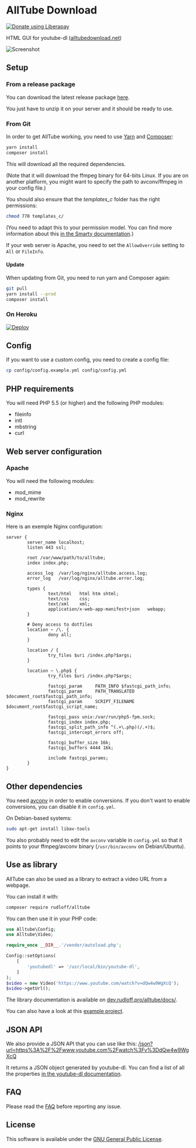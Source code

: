 # AllTube Download

[![Donate using Liberapay](https://liberapay.com/assets/widgets/donate.svg)](https://liberapay.com/Rudloff/donate)

HTML GUI for youtube-dl ([alltubedownload.net](http://alltubedownload.net/))

![Screenshot](img/screenshot.png "AllTube GUI screenshot")

## Setup

### From a release package

You can download the latest release package [here](https://github.com/Rudloff/alltube/releases).

You just have to unzip it on your server and it should be ready to use.

### From Git

In order to get AllTube working,
you need to use [Yarn](https://yarnpkg.com/) and [Composer](https://getcomposer.org/):

```bash
yarn install
composer install
```

This will download all the required dependencies.

(Note that it will download the ffmpeg binary for 64-bits Linux.
If you are on another platform,
you might want to specify the path to avconv/ffmpeg in your config file.)

You should also ensure that the *templates_c* folder has the right permissions:

```bash
chmod 770 templates_c/
```

(You need to adapt this to your permission model.
You can find more information about this [in the Smarty documentation](https://www.smarty.net/docsv2/en/installing.smarty.basic.tpl#id2778738).)

If your web server is Apache,
you need to set the `AllowOverride` setting to `All` or `FileInfo`.

#### Update

When updating from Git, you need to run yarn and Composer again:

```bash
git pull
yarn install --prod
composer install
```

### On Heroku

[![Deploy](https://www.herokucdn.com/deploy/button.svg)](https://heroku.com/deploy)

## Config

If you want to use a custom config, you need to create a config file:

```bash
cp config/config.example.yml config/config.yml
```

## PHP requirements

You will need PHP 5.5 (or higher) and the following PHP modules:

* fileinfo
* intl
* mbstring
* curl

## Web server configuration

### Apache

You will need the following modules:

* mod_mime
* mod_rewrite

### Nginx

Here is an exemple Nginx configuration:

```nginx
server {
        server_name localhost;
        listen 443 ssl;

        root /var/www/path/to/alltube;
        index index.php;

        access_log  /var/log/nginx/alltube.access.log;
        error_log   /var/log/nginx/alltube.error.log;

        types {
                text/html   html htm shtml;
                text/css    css;
                text/xml    xml;
                application/x-web-app-manifest+json   webapp;
        }

        # Deny access to dotfiles
        location ~ /\. {
                deny all;
        }

        location / {
                try_files $uri /index.php?$args;
        }

        location ~ \.php$ {
                try_files $uri /index.php?$args;

                fastcgi_param     PATH_INFO $fastcgi_path_info;
                fastcgi_param     PATH_TRANSLATED $document_root$fastcgi_path_info;
                fastcgi_param     SCRIPT_FILENAME $document_root$fastcgi_script_name;

                fastcgi_pass unix:/var/run/php5-fpm.sock;
                fastcgi_index index.php;
                fastcgi_split_path_info ^(.+\.php)(/.+)$;
                fastcgi_intercept_errors off;

                fastcgi_buffer_size 16k;
                fastcgi_buffers 4444 16k;

                include fastcgi_params;
        }
}
```

## Other dependencies

You need [avconv](https://libav.org/avconv.html)
in order to enable conversions.
If you don't want to enable conversions, you can disable it in `config.yml`.

On Debian-based systems:

```bash
sudo apt-get install libav-tools
```

You also probably need to edit the `avconv` variable in `config.yml`
so that it points to your ffmpeg/avconv binary (`/usr/bin/avconv` on Debian/Ubuntu).

## Use as library

AllTube can also be used as a library to extract a video URL from a webpage.

You can install it with:

```bash
composer require rudloff/alltube
```

You can then use it in your PHP code:

```php
use Alltube\Config;
use Alltube\Video;

require_once __DIR__.'/vendor/autoload.php';

Config::setOptions(
    [
        'youtubedl' => '/usr/local/bin/youtube-dl',
    ]
);
$video = new Video('https://www.youtube.com/watch?v=dQw4w9WgXcQ');
$video->getUrl();
```

The library documentation is available on [dev.rudloff.pro/alltube/docs/](https://dev.rudloff.pro/alltube/docs/classes/Alltube.Video.html).

You can also have a look at this [example project](https://github.com/Rudloff/alltube-example-project).

## JSON API

We also provide a JSON API that you can use like this:
[/json?url=https%3A%2F%2Fwww.youtube.com%2Fwatch%3Fv%3DdQw4w9WgXcQ](https://alltubedownload.net/json?url=https%3A%2F%2Fwww.youtube.com%2Fwatch%3Fv%3DdQw4w9WgXcQ)

It returns a JSON object generated by youtube-dl.
You can find a list of all the properties [in the youtube-dl documentation](https://github.com/rg3/youtube-dl#output-template).

## FAQ

Please read the [FAQ](resources/FAQ.md) before reporting any issue.

## License

This software is available under the [GNU General Public License](http://www.gnu.org/licenses/gpl.html).
